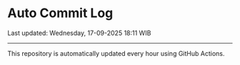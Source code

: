 # Auto Commit Log

Last updated: Wednesday, 17-09-2025 18:11 WIB

---

This repository is automatically updated every hour using GitHub Actions.
